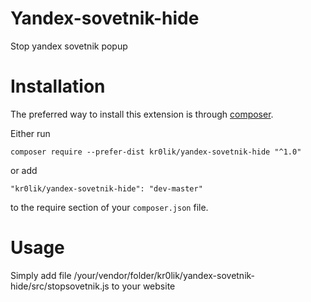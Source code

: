 # Yandex-sovetnik-hide
Stop yandex sovetnik popup

# Installation

The preferred way to install this extension is through [composer](http://getcomposer.org/download/).

Either run

```
composer require --prefer-dist kr0lik/yandex-sovetnik-hide "^1.0"
```

or add

```
"kr0lik/yandex-sovetnik-hide": "dev-master"
```

to the require section of your `composer.json` file.


# Usage
Simply add file /your/vendor/folder/kr0lik/yandex-sovetnik-hide/src/stopsovetnik.js to your website
